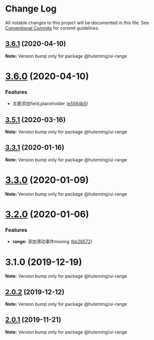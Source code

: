 # Change Log

All notable changes to this project will be documented in this file.
See [Conventional Commits](https://conventionalcommits.org) for commit guidelines.

## [3.6.1](https://github.com/huteming/huteming-ui/compare/v3.6.0...v3.6.1) (2020-04-10)

**Note:** Version bump only for package @huteming/ui-range





# [3.6.0](https://github.com/huteming/huteming-ui/compare/v3.5.1...v3.6.0) (2020-04-10)


### Features

* 主题添加field,placeholder ([e5564b5](https://github.com/huteming/huteming-ui/commit/e5564b5544d48f9cb7b132b6cf5c54553a19c6a5))





## [3.5.1](https://github.com/huteming/huteming-ui/compare/v3.5.0...v3.5.1) (2020-03-16)

**Note:** Version bump only for package @huteming/ui-range





## [3.3.1](https://github.com/huteming/huteming-ui/compare/v3.3.0...v3.3.1) (2020-01-16)

**Note:** Version bump only for package @huteming/ui-range





# [3.3.0](https://github.com/huteming/huteming-ui/compare/v3.2.0...v3.3.0) (2020-01-09)

**Note:** Version bump only for package @huteming/ui-range





# [3.2.0](https://github.com/huteming/huteming-ui/compare/v3.1.0...v3.2.0) (2020-01-06)


### Features

* **range:** 添加滑动事件moving ([bb26572](https://github.com/huteming/huteming-ui/commit/bb26572b4fe719607ddec7f78bfc78e1f17f0c0d))





# 3.1.0 (2019-12-19)

**Note:** Version bump only for package @huteming/ui-range





## [2.0.2](https://github.com/huteming/huteming-ui/compare/@huteming/ui-range@2.0.1...@huteming/ui-range@2.0.2) (2019-12-12)

**Note:** Version bump only for package @huteming/ui-range





## [2.0.1](https://github.com/huteming/huteming-ui/compare/@huteming/ui-range@2.0.0...@huteming/ui-range@2.0.1) (2019-11-21)

**Note:** Version bump only for package @huteming/ui-range
